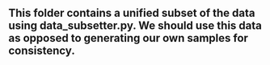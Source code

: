 ## This folder contains a unified subset of the data using data_subsetter.py. We should use this data as opposed to generating our own samples for consistency.

